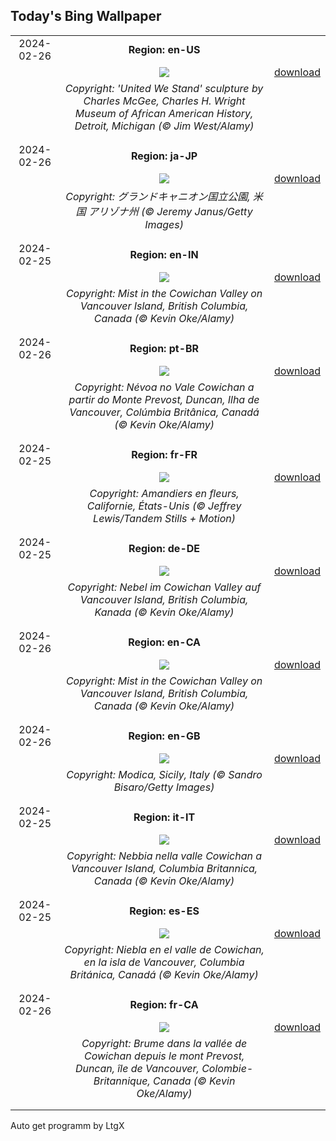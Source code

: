 ## Today's Bing Wallpaper
|      |      |      |
| :----: | :----: | :----: |
|2024-02-26|**Region: en-US**||
||![](https://www.bing.com/th?id=OHR.WrightSculpture_EN-US2897504160_UHD.jpg&pid=hp&w=1152&h=648&rs=1&c=4)| [download](https://www.bing.com/th?id=OHR.WrightSculpture_EN-US2897504160_UHD.jpg)|
||*Copyright: 'United We Stand' sculpture by Charles McGee, Charles H. Wright Museum of African American History, Detroit, Michigan (© Jim West/Alamy)*
||
|||
|2024-02-26|**Region: ja-JP**||
||![](https://www.bing.com/th?id=OHR.GrandCanyonWinter_JA-JP9819536991_UHD.jpg&pid=hp&w=1152&h=648&rs=1&c=4)| [download](https://www.bing.com/th?id=OHR.GrandCanyonWinter_JA-JP9819536991_UHD.jpg)|
||*Copyright: グランドキャニオン国立公園, 米国 アリゾナ州 (© Jeremy Janus/Getty Images)*
||
|||
|2024-02-25|**Region: en-IN**||
||![](https://www.bing.com/th?id=OHR.MtPrevostDuncan_EN-IN1992031596_UHD.jpg&pid=hp&w=1152&h=648&rs=1&c=4)| [download](https://www.bing.com/th?id=OHR.MtPrevostDuncan_EN-IN1992031596_UHD.jpg)|
||*Copyright: Mist in the Cowichan Valley on Vancouver Island, British Columbia, Canada (© Kevin Oke/Alamy)*
||
|||
|2024-02-26|**Region: pt-BR**||
||![](https://www.bing.com/th?id=OHR.MtPrevostDuncan_PT-BR0029292582_UHD.jpg&pid=hp&w=1152&h=648&rs=1&c=4)| [download](https://www.bing.com/th?id=OHR.MtPrevostDuncan_PT-BR0029292582_UHD.jpg)|
||*Copyright: Névoa no Vale Cowichan a partir do Monte Prevost, Duncan, Ilha de Vancouver, Colúmbia Britânica, Canadá (© Kevin Oke/Alamy)*
||
|||
|2024-02-25|**Region: fr-FR**||
||![](https://www.bing.com/th?id=OHR.AlmondBloom_FR-FR1944191852_UHD.jpg&pid=hp&w=1152&h=648&rs=1&c=4)| [download](https://www.bing.com/th?id=OHR.AlmondBloom_FR-FR1944191852_UHD.jpg)|
||*Copyright: Amandiers en fleurs, Californie, États-Unis (© Jeffrey Lewis/Tandem Stills + Motion)*
||
|||
|2024-02-25|**Region: de-DE**||
||![](https://www.bing.com/th?id=OHR.MtPrevostDuncan_DE-DE5893806279_UHD.jpg&pid=hp&w=1152&h=648&rs=1&c=4)| [download](https://www.bing.com/th?id=OHR.MtPrevostDuncan_DE-DE5893806279_UHD.jpg)|
||*Copyright: Nebel im Cowichan Valley auf Vancouver Island, British Columbia, Kanada (© Kevin Oke/Alamy)*
||
|||
|2024-02-26|**Region: en-CA**||
||![](https://www.bing.com/th?id=OHR.MtPrevostDuncan_EN-CA3290198869_UHD.jpg&pid=hp&w=1152&h=648&rs=1&c=4)| [download](https://www.bing.com/th?id=OHR.MtPrevostDuncan_EN-CA3290198869_UHD.jpg)|
||*Copyright: Mist in the Cowichan Valley on Vancouver Island, British Columbia, Canada (© Kevin Oke/Alamy)*
||
|||
|2024-02-26|**Region: en-GB**||
||![](https://www.bing.com/th?id=OHR.ModicaItaly_EN-GB1957642559_UHD.jpg&pid=hp&w=1152&h=648&rs=1&c=4)| [download](https://www.bing.com/th?id=OHR.ModicaItaly_EN-GB1957642559_UHD.jpg)|
||*Copyright: Modica, Sicily, Italy (© Sandro Bisaro/Getty Images)*
||
|||
|2024-02-25|**Region: it-IT**||
||![](https://www.bing.com/th?id=OHR.MtPrevostDuncan_IT-IT3250174651_UHD.jpg&pid=hp&w=1152&h=648&rs=1&c=4)| [download](https://www.bing.com/th?id=OHR.MtPrevostDuncan_IT-IT3250174651_UHD.jpg)|
||*Copyright: Nebbia nella valle Cowichan a Vancouver Island, Columbia Britannica, Canada (© Kevin Oke/Alamy)*
||
|||
|2024-02-25|**Region: es-ES**||
||![](https://www.bing.com/th?id=OHR.MtPrevostDuncan_ES-ES1488593633_UHD.jpg&pid=hp&w=1152&h=648&rs=1&c=4)| [download](https://www.bing.com/th?id=OHR.MtPrevostDuncan_ES-ES1488593633_UHD.jpg)|
||*Copyright: Niebla en el valle de Cowichan, en la isla de Vancouver, Columbia Británica, Canadá (© Kevin Oke/Alamy)*
||
|||
|2024-02-26|**Region: fr-CA**||
||![](https://www.bing.com/th?id=OHR.MtPrevostDuncan_FR-CA9746512592_UHD.jpg&pid=hp&w=1152&h=648&rs=1&c=4)| [download](https://www.bing.com/th?id=OHR.MtPrevostDuncan_FR-CA9746512592_UHD.jpg)|
||*Copyright: Brume dans la vallée de Cowichan depuis le mont Prevost, Duncan, île de Vancouver, Colombie-Britannique, Canada (© Kevin Oke/Alamy)*
||
|||

Auto get programm by LtgX
